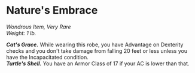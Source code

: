 # Nature's Embrace
*Wondrous Item, Very Rare*  
*Weight: 1 lb.*  

***Cat's Grace.*** While wearing this robe, you have Advantage on Dexterity checks and you don't take damage from falling 20 feet or less unless you have the Incapacitated condition.  
***Turtle's Shell.*** You have an Armor Class of 17 if your AC is lower than that.
